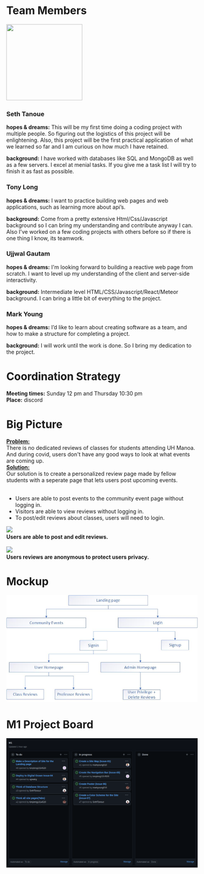 
# Team Members
<img src="https://media.istockphoto.com/vectors/programmer-coding-on-laptop-computer-on-work-desk-vector-illustration-vector-id1045009160?s=612x612" width="200px" height="200px">

### Seth Tanoue

<b>hopes & dreams:</b> This will be my first time doing a coding project with multiple people. So figuring out the logistics of this project will be enlightening. Also, this project will be the first practical application of what we learned so far and I am curious on how much I have retained.

<b>background:</b> I have worked with databases like SQL and MongoDB as well as a few servers. I excel at menial tasks. If you give me a task list I will try to finish it as fast as possible.

### Tony Long
<b>hopes & dreams:</b> I want to practice building web pages and web applications, such as learning more about api’s.

<b>background:</b> Come from a pretty extensive Html/Css/Javascript background so I can bring my understanding and contribute anyway I can. Also I've worked on a few coding projects with others before so if there is one thing I know, its teamwork.

### Ujjwal Gautam
<b>hopes & dreams:</b> I'm looking forward to building a reactive web page from scratch. I want to level up my understanding of the client and server-side interactivity.

<b>background:</b> Intermediate level HTML/CSS/Javascript/React/Meteor background. I can bring a little bit of everything to the project.

### Mark Young
<b>hopes & dreams:</b> I’d like to learn about creating software as a team, and how to make a structure for completing a project.

<b>background:</b> I will work until the work is done. So I bring my dedication to the project.

# Coordination Strategy
<b>Meeting times:</b> Sunday 12 pm and Thursday 10:30 pm <br>
<b>Place:</b> discord

# Big Picture
<b><u>Problem:</u></b><br> There is no dedicated reviews of classes for students attending UH Manoa. And during covid, users don't have any good ways to look at what events are coming up. <br>
<b><u>Solution:</u></b><br> Our solution is to create a personalized review page made by fellow students with a seperate page that lets users post upcoming events.  <br>
<br>
<ul>
  <li> Users are able to post events to the community event page without logging in. </li>
  <li> Visitors are able to view reviews without logging in. </li>
  <li> To post/edit reviews about classes, users will need to login. </li>
</ul>
<img src="https://www.ratemyprofessors.com/static/media/instructional-slide-pencil-lady.492f2289.svg"> <br>
<b> Users are able to post and edit reviews. <br>
<br>
<img src="https://www.ratemyprofessors.com/static/media/instructional-slide-mystery-lady.bf022e31.svg"> <br>
<b> Users reviews are anonymous to protect users privacy. <br>

# Mockup
<img src="doc/sitemapv4.jpg"> <br>
# M1 Project Board
[<img src="doc/m1.png">](https://github.com/Rate-My-Classes-Manoa/rate-my-classes/projects/1)
